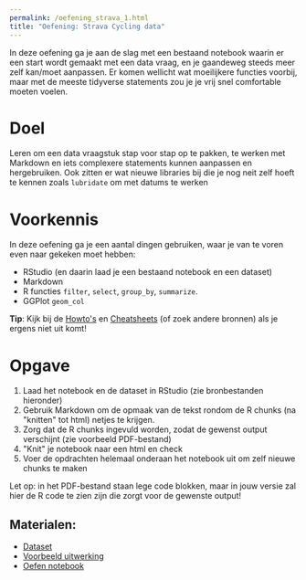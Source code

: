 ```yaml
---
permalink: /oefening_strava_1.html
title: "Oefening: Strava Cycling data"
---
```


In deze oefening ga je aan de slag met een bestaand notebook waarin er een start wordt gemaakt met een data vraag, en je gaandeweg steeds meer zelf kan/moet aanpassen. Er komen wellicht wat moeilijkere functies voorbij, maar met de meeste tidyverse statements zou je je vrij snel comfortable moeten voelen.

# Doel
Leren om een data vraagstuk stap voor stap op te pakken, te werken met Markdown en iets complexere statements kunnen aanpassen en hergebruiken. Ook zitten er wat nieuwe libraries bij die je nog neit zelf hoeft te kennen zoals `lubridate` om met datums te werken

# Voorkennis
In deze oefening ga je een aantal dingen gebruiken, waar je van te voren even naar gekeken moet hebben:
- RStudio (en daarin laad je een bestaand notebook en een dataset)
- Markdown
- R functies `filter`, `select`, `group_by`, `summarize`.
- GGPlot `geom_col`

**Tip**: Kijk bij de [Howto's](index_howtos) en [Cheatsheets](index_cheetsheets) (of zoek andere bronnen) als je ergens niet uit komt!

# Opgave
1. Laad het notebook en de dataset in RStudio (zie bronbestanden hieronder)
2. Gebruik Markdown om de opmaak van de tekst rondom de R chunks (na "knitten" tot html) netjes te krijgen.
3. Zorg dat de R chunks ingevuld worden, zodat de gewenst output verschijnt (zie voorbeeld PDF-bestand)
4. "Knit" je notebook naar een html en check
5. Voer de opdrachten helemaal onderaan het notebook uit om zelf nieuwe chunks te maken

Let op: in het PDF-bestand staan lege code blokken, maar in jouw versie zal hier de R code te zien zijn die zorgt voor de gewenste output!

## Materialen:
- [Dataset](/assets/file/dataset_mystravadata.csv)
- [Voorbeeld uitwerking](/assets/file/Oefening_Strava_1_docent.pdf)
- [Oefen notebook](/assets/file/Oefening_Strava_1.Rmd)
